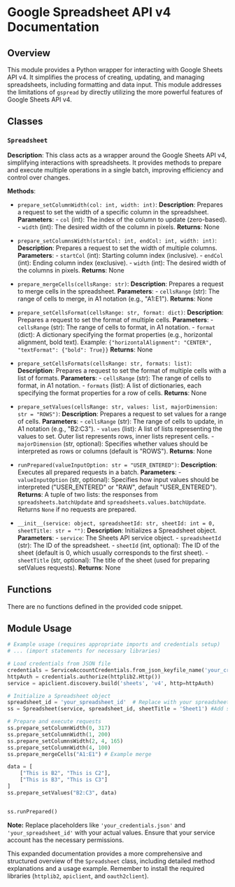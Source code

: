 # Google Spreadsheet API v4 Documentation

## Overview

This module provides a Python wrapper for interacting with Google Sheets API v4. It simplifies the process of creating, updating, and managing spreadsheets, including formatting and data input.  This module addresses the limitations of `gspread` by directly utilizing the more powerful features of Google Sheets API v4.

## Classes

### `Spreadsheet`

**Description**: This class acts as a wrapper around the Google Sheets API v4, simplifying interactions with spreadsheets. It provides methods to prepare and execute multiple operations in a single batch, improving efficiency and control over changes.

**Methods**:

- `prepare_setColumnWidth(col: int, width: int)`:
    **Description**: Prepares a request to set the width of a specific column in the spreadsheet.
    **Parameters**:
        - `col` (int): The index of the column to update (zero-based).
        - `width` (int): The desired width of the column in pixels.
    **Returns**: None

- `prepare_setColumnsWidth(startCol: int, endCol: int, width: int)`:
    **Description**: Prepares a request to set the width of multiple columns.
    **Parameters**:
        - `startCol` (int): Starting column index (inclusive).
        - `endCol` (int): Ending column index (exclusive).
        - `width` (int): The desired width of the columns in pixels.
    **Returns**: None

- `prepare_mergeCells(cellsRange: str)`:
    **Description**: Prepares a request to merge cells in the spreadsheet.
    **Parameters**:
        - `cellsRange` (str): The range of cells to merge, in A1 notation (e.g., "A1:E1").
    **Returns**: None


- `prepare_setCellsFormat(cellsRange: str, format: dict)`:
    **Description**: Prepares a request to set the format of multiple cells.
    **Parameters**:
        - `cellsRange` (str): The range of cells to format, in A1 notation.
        - `format` (dict): A dictionary specifying the format properties (e.g., horizontal alignment, bold text). Example: `{"horizontalAlignment": "CENTER", "textFormat": {"bold": True}}`
    **Returns**: None

- `prepare_setCellsFormats(cellsRange: str, formats: list)`:
    **Description**: Prepares a request to set the format of multiple cells with a list of formats.
    **Parameters**:
        - `cellsRange` (str): The range of cells to format, in A1 notation.
        - `formats` (list): A list of dictionaries, each specifying the format properties for a row of cells.
    **Returns**: None

- `prepare_setValues(cellsRange: str, values: list, majorDimension: str = "ROWS")`:
    **Description**: Prepares a request to set values for a range of cells.
    **Parameters**:
        - `cellsRange` (str): The range of cells to update, in A1 notation (e.g., "B2:C3").
        - `values` (list): A list of lists representing the values to set.  Outer list represents rows, inner lists represent cells.
        - `majorDimension` (str, optional): Specifies whether values should be interpreted as rows or columns (default is "ROWS").
    **Returns**: None


- `runPrepared(valueInputOption: str = "USER_ENTERED")`:
    **Description**: Executes all prepared requests in a batch.
    **Parameters**:
        - `valueInputOption` (str, optional): Specifies how input values should be interpreted ("USER_ENTERED" or "RAW", default "USER_ENTERED").
    **Returns**: A tuple of two lists: the responses from `spreadsheets.batchUpdate` and `spreadsheets.values.batchUpdate`.  Returns `None` if no requests are prepared.

- `__init__(service: object, spreadsheetId: str, sheetId: int = 0, sheetTitle: str = "")`:
    **Description**: Initializes a Spreadsheet object.
    **Parameters**:
        - `service`: The Sheets API service object.
        - `spreadsheetId` (str): The ID of the spreadsheet.
        - `sheetId` (int, optional): The ID of the sheet (default is 0, which usually corresponds to the first sheet).
        - `sheetTitle` (str, optional): The title of the sheet (used for preparing setValues requests).
    **Returns**: None


## Functions

There are no functions defined in the provided code snippet.


## Module Usage

```python
# Example usage (requires appropriate imports and credentials setup)
# ... (import statements for necessary libraries)

# Load credentials from JSON file
credentials = ServiceAccountCredentials.from_json_keyfile_name('your_credentials.json', ['https://www.googleapis.com/auth/spreadsheets', 'https://www.googleapis.com/auth/drive'])
httpAuth = credentials.authorize(httplib2.Http())
service = apiclient.discovery.build('sheets', 'v4', http=httpAuth)

# Initialize a Spreadsheet object
spreadsheet_id = 'your_spreadsheet_id'  # Replace with your spreadsheet ID
ss = Spreadsheet(service, spreadsheet_id, sheetTitle = 'Sheet1') #Add sheet title

# Prepare and execute requests
ss.prepare_setColumnWidth(0, 317)
ss.prepare_setColumnWidth(1, 200)
ss.prepare_setColumnsWidth(2, 4, 165)
ss.prepare_setColumnWidth(4, 100)
ss.prepare_mergeCells("A1:E1") # Example merge

data = [
    ["This is B2", "This is C2"],
    ["This is B3", "This is C3"]
]
ss.prepare_setValues("B2:C3", data)


ss.runPrepared()
```


**Note:** Replace placeholders like `'your_credentials.json'` and `'your_spreadsheet_id'` with your actual values.  Ensure that your service account has the necessary permissions.


This expanded documentation provides a more comprehensive and structured overview of the `Spreadsheet` class, including detailed method explanations and a usage example. Remember to install the required libraries (`httplib2`, `apiclient`, and `oauth2client`).